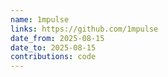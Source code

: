 ```yaml
---
name: 1mpulse
links: https://github.com/1mpulse
date_from: 2025-08-15
date_to: 2025-08-15
contributions: code
---
```

